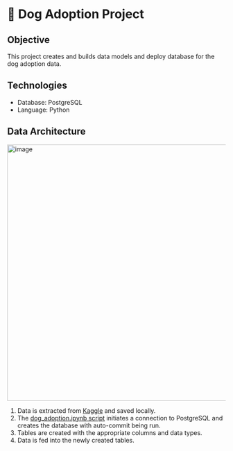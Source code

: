 # 🐶 Dog Adoption Project

## Objective

This project creates and builds data models and deploy database for the dog adoption data. 

## Technologies
- Database: PostgreSQL
- Language: Python

## Data Architecture

<img width="591" alt="image" src="https://user-images.githubusercontent.com/81607668/237030996-a92947af-5e9b-42be-8a34-9b4073f6e7ef.png">

1. Data is extracted from [Kaggle](https://www.kaggle.com/datasets/whenamancodes/dog-adoption) and saved locally.
2. The [dog_adoption.ipynb script](https://github.com/SatthikGhosh/data-engineering/blob/main/Dog%20Adoption/dog_adoption_clean.ipynb) initiates a connection to PostgreSQL and creates the database with auto-commit being run. 
3. Tables are created with the appropriate columns and data types. 
4. Data is fed into the newly created tables.


